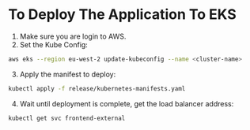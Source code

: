 # To Deploy The Application To EKS

1. Make sure you are login to AWS.
2. Set the Kube Config:
```bash
aws eks --region eu-west-2 update-kubeconfig --name <cluster-name>
```
3. Apply the manifest to deploy:
```bash
kubectl apply -f release/kubernetes-manifests.yaml
```
4. Wait until deployment is complete, get the load balancer address:
```bash
kubectl get svc frontend-external
```